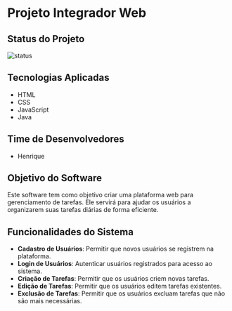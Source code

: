 # Projeto Integrador Web

## Status do Projeto
![status](https://img.shields.io/badge/Status-Em%20Desenvolvimento-yellow)

## Tecnologias Aplicadas
- HTML
- CSS
- JavaScript
- Java

## Time de Desenvolvedores
- Henrique

## Objetivo do Software
Este software tem como objetivo criar uma plataforma web para gerenciamento de tarefas. Ele servirá para ajudar os usuários a organizarem suas tarefas diárias de forma eficiente.

## Funcionalidades do Sistema
- **Cadastro de Usuários**: Permitir que novos usuários se registrem na plataforma.
- **Login de Usuários**: Autenticar usuários registrados para acesso ao sistema.
- **Criação de Tarefas**: Permitir que os usuários criem novas tarefas.
- **Edição de Tarefas**: Permitir que os usuários editem tarefas existentes.
- **Exclusão de Tarefas**: Permitir que os usuários excluam tarefas que não são mais necessárias.

